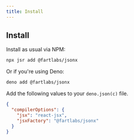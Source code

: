 ```yaml
---
title: Install
---
```


## Install

Install as usual via NPM:

```sh
npx jsr add @fartlabs/jsonx
```

Or if you're using Deno:

```sh
deno add @fartlabs/jsonx
```

Add the following values to your `deno.json(c)` file.

```json
{
  "compilerOptions": {
    "jsx": "react-jsx",
    "jsxFactory": "@fartlabs/jsonx"
  }
}
```
